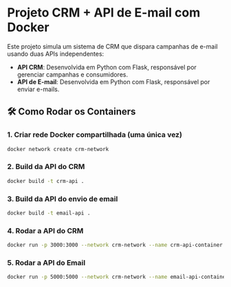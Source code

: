 # Projeto CRM + API de E-mail com Docker

Este projeto simula um sistema de CRM que dispara campanhas de e-mail usando duas APIs independentes:

- **API CRM**: Desenvolvida em Python com Flask, responsável por gerenciar campanhas e consumidores.
- **API de E-mail**: Desenvolvida em Python com Flask, responsável por enviar e-mails.

## 🛠️ Como Rodar os Containers

### 1. Criar rede Docker compartilhada (uma única vez)

```bash
docker network create crm-network
```

### 2. Build da API do CRM

```bash
docker build -t crm-api .
```
### 3. Build da API do envio de email

```bash
docker build -t email-api .
```
### 4. Rodar a API do CRM

```bash
docker run -p 3000:3000 --network crm-network --name crm-api-container crm-api
```
### 5. Rodar a API do Email

```bash
docker run -p 5000:5000 --network crm-network --name email-api-container email-api
```


